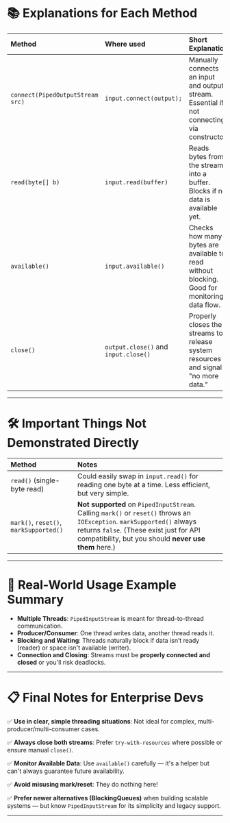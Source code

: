 # 📚 Explanations for Each Method

| **Method** | **Where used** | **Short Explanation** |
|:---|:---|:---|
| `connect(PipedOutputStream src)` | `input.connect(output);` | Manually connects an input and output stream. Essential if not connecting via constructor. |
| `read(byte[] b)` | `input.read(buffer)` | Reads bytes from the stream into a buffer. Blocks if no data is available yet. |
| `available()` | `input.available()` | Checks how many bytes are available to read without blocking. Good for monitoring data flow. |
| `close()` | `output.close()` and `input.close()` | Properly closes the streams to release system resources and signal "no more data." |

---

# 🛠 Important Things Not Demonstrated Directly

| **Method** | **Notes** |
|:---|:---|
| `read()` (single-byte read) | Could easily swap in `input.read()` for reading one byte at a time. Less efficient, but very simple. |
| `mark()`, `reset()`, `markSupported()` | **Not supported** on `PipedInputStream`. Calling `mark()` or `reset()` throws an `IOException`. `markSupported()` always returns `false`. (These exist just for API compatibility, but you should **never use them** here.) |

---

# 🚀 Real-World Usage Example Summary

- **Multiple Threads**: `PipedInputStream` is meant for thread-to-thread communication.
- **Producer/Consumer**: One thread writes data, another thread reads it.
- **Blocking and Waiting**: Threads naturally block if data isn’t ready (reader) or space isn't available (writer).
- **Connection and Closing**: Streams must be **properly connected and closed** or you'll risk deadlocks.

---

# 📋 Final Notes for Enterprise Devs

✅ **Use in clear, simple threading situations**: Not ideal for complex, multi-producer/multi-consumer cases.

✅ **Always close both streams**: Prefer `try-with-resources` where possible or ensure manual `close()`.

✅ **Monitor Available Data**: Use `available()` carefully — it's a helper but can't always guarantee future availability.

✅ **Avoid misusing mark/reset**: They do nothing here!

✅ **Prefer newer alternatives (BlockingQueues)** when building scalable systems — but know `PipedInputStream` for its simplicity and legacy support.

---